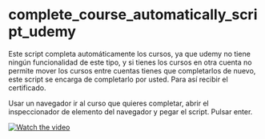 # complete_course_automatically_script_udemy
Este script completa automáticamente los cursos, ya que udemy no tiene ningún funcionalidad de este tipo, y si tienes los cursos en otra cuenta no permite mover los cursos entre cuentas tienes que completarlos de nuevo, este script se encarga de completarlo por usted. Para así recibir el certificado.

Usar un navegador ir al curso que quieres completar, abrir el inspeccionador de elemento del navegador y pegar el script. Pulsar enter.

[![Watch the video](https://i.imgur.com/vKb2F1B.png)]([https://youtu.be/vt5fpE0bzSY](https://github.com/pacoDevelop/complete_course_automatically_script_udemy/raw/main/video_2022-06-08_00-30-33.mp4))

